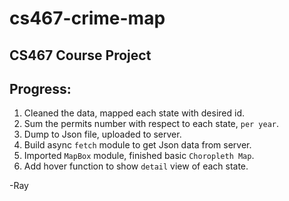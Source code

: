# cs467-crime-map
## CS467 Course Project

## Progress:

1. Cleaned the data, mapped each state with desired id.
2. Sum the permits number with respect to each state, `per year`.
3. Dump to Json file, uploaded to server.
4. Build async `fetch` module to get Json data from server.
5. Imported `MapBox` module, finished basic `Choropleth Map`.
6. Add hover function to show `detail` view of each state.

-Ray
